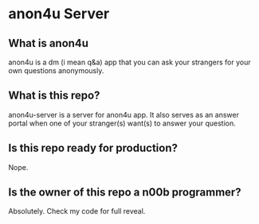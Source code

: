 # anon4u Server

## What is anon4u

anon4u is a dm (i mean q&a) app that you can ask your strangers for your own questions anonymously.

## What is this repo?

anon4u-server is a server for anon4u app. It also serves as an answer portal when one of your stranger(s) want(s) to answer your question.

## Is this repo ready for production?

Nope.

## Is the owner of this repo a n00b programmer?

Absolutely. Check my code for full reveal.
